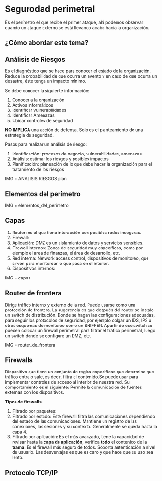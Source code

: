 # Segurodad perimetral
Es el perímetro el que recibe el primer ataque, ahí podemos observar cuando un ataque externo se está llevando acabo hacia la organización.

## ¿Cómo abordar este tema?

## Análisis de Riesgos
Es el diagnóstico que se hace para conocer el estado de la organización. Reduce la probabilidad de que ocurra un evento y en caso de que ocurra un desastre, éste tenga un impacto mínimo.

Se debe conocer la siguiente información:
1. Conocer a la organización
2. Activos informáticos 
3. Identificar vulnerabilidades
4. Identificar Amenazas
5. Ubicar controles de seguridad

**NO IMPLICA** una acción de defensa. Solo es el planteamiento de una estrategia de seguridad.

Pasos para realizar un análisis de riesgo:
1. Identificación: procesos de negocio, vulnerabilidades, amenazas
2. Análisis: estimar los riesgos y posibles impactos
3. Planificación: planeación de lo que debe hacer la organización para el tratamiento de los riesgos

IMG = ANALISIS RIESGOS plan

## Elementos del perímetro 
IMG = elementos_del_perimetro


## Capas
1. Router: es el que tiene interacción con posibles redes inseguras.
2. Firewall: 
3. Aplicación: DMZ es un aislamiento de datos y servicios sensibles.
4. Firewall internos: Zonas de seguridad muy específicos, como por ejemplo el area de finanzas, el área de desarrollo, etc.
5. Red interna: Network access control, dispositivos de monitoreo, que sirven para monitorear lo que pasa en el interior.
6. Dispositivos internos:

IMG = capas

## Router de frontera

Dirige tráfico interno y externo de la red. Puede usarse como una protección de frontera. La sugerencia es que después del router se instale un switch de distribución. Donde se hagan las configuraciones adecuadas, para seguir los protocolos de seguridad, por ejemplo colgar un IDS, IPS u otros esquemas de monitoreo como un SNIFFER. Apartir de ese switch se pueden colocar un firewall perimetral para filtrar el tráfico perimetral, luego un switch donde se configure un DMZ, etc. 

IMG = router_de_frontera

## Firewalls 
Dispositivo que tiene un conjunto de reglas especificas que determina que tráfico entra o sale, es decir, filtra el contenido.Se puede usar para implementar controles de acceso al interior de nuestra red. Su comportamiento es el siguiente: Permite la comunicación de fuentes externas con los dispositivos.

**Tipos de firewalls**
1. Filtrado por paquetes: 
2. Filtrado por estado: Este firewall filtra las comunicaciones dependiendo del estado de las comunicaciones. Mantiene un registro de las conexiones, las sesiones y su contexto. Generalmente se queda hasta la capa 4.
3. Filtrado por aplicación: Es el más avanzado, tiene la capacidad de revisar hasta la **capa de aplicación**, verifica **todo** el contenido de la **trama**. Es el firewall más seguro de todos. Soporta autenticación a nivel de usuario. Las desventajas es que es caro y que hace que su uso sea lento.

## Protocolo TCP/IP

